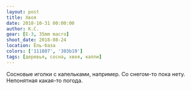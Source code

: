 ```yaml
---
layout: post
title: Хвоя
date: 2018-10-31 00:00:00
author: К.С.
gear: [E-3, 35mm macro]
shoot_date: 2018-08-24
location: Ёль-база
colors: ['111807', '303b19']
tags: [деревья, сосна, хвоя, капли]
---
```

Сосновые иголки с капельками, например. Со снегом-то пока нету. Непонятная какая-то погода.

